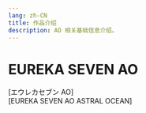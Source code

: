 ```yaml
---
lang: zh-CN
title: 作品介绍
description: AO 相关基础信息介绍。
---
```


# EUREKA SEVEN AO

<Badge type="tip" text="动画" vertical="middle" />
<Badge type="tip" text="2012" vertical="middle" />
<Badge type="warning" text="全24话+1话OVA+1话最终章" vertical="middle" />

[エウレカセブン AO]  
[EUREKA SEVEN AO ASTRAL OCEAN]
